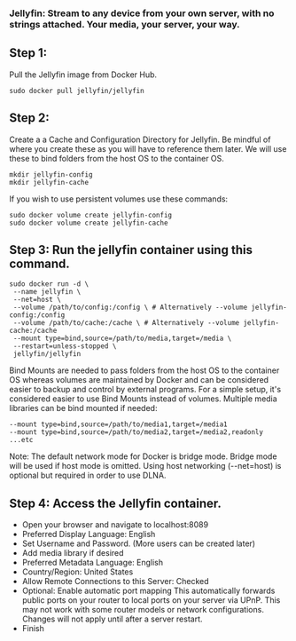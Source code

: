 ### Jellyfin: Stream to any device from your own server, with no strings attached. Your media, your server, your way.

## Step 1:
Pull the Jellyfin image from Docker Hub.
```
sudo docker pull jellyfin/jellyfin
```
## Step 2:
Create a a Cache and Configuration Directory for Jellyfin. Be mindful of where you create these as you will have to reference them later. We will use these to bind folders from the host OS to the container OS.
```
mkdir jellyfin-config
mkdir jellyfin-cache
```

If you wish to use persistent volumes use these commands:
```
sudo docker volume create jellyfin-config
sudo docker volume create jellyfin-cache
```

## Step 3: Run the jellyfin container using this command.
```
sudo docker run -d \
 --name jellyfin \
 --net=host \
 --volume /path/to/config:/config \ # Alternatively --volume jellyfin-config:/config
 --volume /path/to/cache:/cache \ # Alternatively --volume jellyfin-cache:/cache
 --mount type=bind,source=/path/to/media,target=/media \
 --restart=unless-stopped \
 jellyfin/jellyfin
```


Bind Mounts are needed to pass folders from the host OS to the container OS whereas volumes are maintained by Docker and can be considered easier to backup and control by external programs. 
For a simple setup, it's considered easier to use Bind Mounts instead of volumes. Multiple media libraries can be bind mounted if needed:

```
--mount type=bind,source=/path/to/media1,target=/media1
--mount type=bind,source=/path/to/media2,target=/media2,readonly
...etc
```

Note:
The default network mode for Docker is bridge mode. Bridge mode will be used if host mode is omitted. Using host networking (--net=host) is optional but required in order to use DLNA.

## Step 4: Access the Jellyfin container.
- Open your browser and navigate to localhost:8089
- Preferred Display Language: English
- Set Username and Password. (More users can be created later)
- Add media library if desired
- Preferred Metadata Language: English
- Country/Region: United States
- Allow Remote Connections to this Server: Checked
- Optional: Enable automatic port mapping
This automatically forwards public ports on your router to local ports on your server via UPnP. This may not work with some router models or network configurations. Changes will not apply until after a server restart.
- Finish
